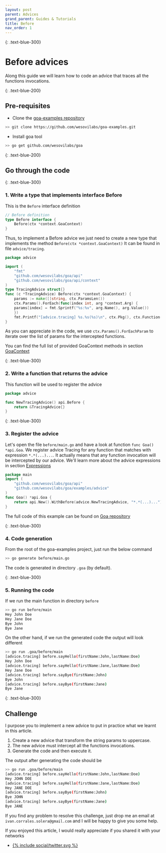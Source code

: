 ```yaml
---
layout: post
parent: Advices
grand_parent: Guides & Tutorials
title: Before
nav_order: 1
---
```


{: .text-blue-300}
# Before advices

Along this guide we will learn how to code an advice that traces all the functions invocations.

{: .text-blue-200}
## Pre-requisites

- Clone the [goa-examples repository](https://github.com/wesovilabs/goa-examples.git)
```bash
>> git clone https://github.com/wesovilabs/goa-examples.git
```

- Install goa tool 
```bash
>> go get github.com/wesovilabs/goa
```

{: .text-blue-200}
## Go through the code

{: .text-blue-300}
### 1. Write a type that implements interface Before

This is the `Before` interface definition 
```go
// Before definition
type Before interface {
    Before(ctx *context.GoaContext)
}
```

Thus,  to implement a Before advice we just need to create a new type that implements the method `Before(ctx *context.GoaContext)`
It can be found in file `advice/tracing`.

```go
package advice

import (
    "fmt"
    "github.com/wesovilabs/goa/api"
    "github.com/wesovilabs/goa/api/context"
)
type TracingAdvice struct{}
func (c *TracingAdvice) Before(ctx *context.GoaContext) {
    params := make([]string, ctx.ParamsLen())
    ctx.Params().ForEach(func(index int, arg *context.Arg) {
    params[index] = fmt.Sprintf("%s:%v", arg.Name(), arg.Value())
    })
    fmt.Printf("[advice.tracing] %s.%s(%s)\n", ctx.Pkg(), ctx.Function(), strings.Join(params, ","))
}
```

As you can appreciate in the code, we use `ctx.Params().ForEachParam` to iterate over the list of params for the intercepted functions.

You can find the full list of  provided GoaContext methods in section [GoaContext]()


{: .text-blue-300}
### 2. Write a function that returns the advice

This function will be used to register the advice

```go
package advice

func NewTracingAdvice() api.Before {
    return &TracingAdvice{}
}
``` 

{: .text-blue-300}
### 3. Register the advice

Let's open the file `before/main.go` and have a look at function `func Goa() *api.Goa`.  We register advice Tracing for any function that matches with expression `*.*(...)...`.  It actually means
that any function invocation will be intercepted by our advice. We'll learn more about the advice expressions in section [Expressions]()

```go
package main
import (
    "github.com/wesovilabs/goa/api"
    "github.com/wesovilabs/goa/examples/advice"
)
func Goa() *api.Goa {
    return api.New().WithBefore(advice.NewTracingAdvice, "*.*(...)...")
}
```


The full code of this example can be found on [Goa repository]()

{: .text-blue-300}
### 4. Code generation

From the root of the goa-examples project, just run the below command

```bash
>> go generate before/main.go
```

The code is generated in directory `.goa` (by default). 

{: .text-blue-300}
### 5. Running the code

If we run the main function in directory `before` 

```bash
>> go run before/main
Hey John Doe
Hey Jane Doe
Bye John
Bye Jane
```

On the other hand,  if we run the generated code the output will look different

```bash
>> go run .goa/before/main
[advice.tracing] before.sayHello(firstName:John,lastName:Doe)
Hey John Doe
[advice.tracing] before.sayHello(firstName:Jane,lastName:Doe)
Hey Jane Doe
[advice.tracing] before.sayBye(firstName:John)
Bye John
[advice.tracing] before.sayBye(firstName:Jane)
Bye Jane
```

{: .text-blue-300}
## Challenge

I purpose you to implement a new advice to put in practice what we learnt in this article.
 
1. Create a new advice that transform the string params to uppercase. 
2. The new advice must intercept all the functions invocations.
3. Generate the code and then execute it.

The output after generating the code should be 

```bash
>> go run .goa/before/main
[advice.tracing] before.sayHello(firstName:John,lastName:Doe)
Hey JOHN DOE
[advice.tracing] before.sayHello(firstName:Jane,lastName:Doe)
Hey JANE DOE
[advice.tracing] before.sayBye(firstName:John)
Bye JOHN
[advice.tracing] before.sayBye(firstName:Jane)
Bye JANE
```

If you find any problem to resolve this challenge, just drop me an email at `ivan.corrales.solera@gmail.com` and I will
be happy to give you some help.


If you enjoyed this article, I would really appreciate if you shared it with your networks


<div class="socialme">
    <ul>
        <li class="twitter">
            <a href="https://twitter.com/intent/tweet?via={{site.data.social.twitter.username}}&url={{ site.data.social.twitter.url | uri_escape}}&text={{ site.data.social.twitter.message2 | uri_escape}}" target="_blank">
                {% include social/twitter.svg %}
            </a>
        </li>
    </ul>
</div>
